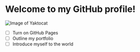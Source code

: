 # Welcome to my GitHub profile!
![Image of Yaktocat](https://lthub.ubc.ca/files/2021/06/GitHub-Logo.png)
- [ ] Turn on GitHub Pages
- [ ] Outline my portfolio
- [ ] Introduce myself to the world
